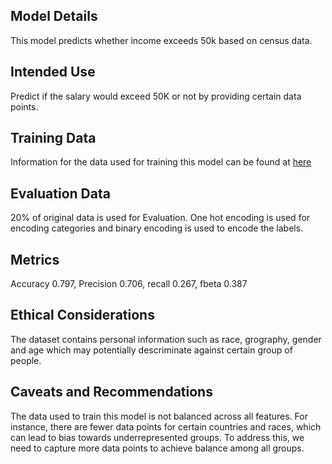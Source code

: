 ## Model Details
This model predicts whether income exceeds 50k based on census data.

## Intended Use
Predict if the salary would exceed 50K or not by providing certain data points. 

## Training Data
Information for the data used for training this model can be found at [here](https://archive.ics.uci.edu/dataset/20/census+income)

## Evaluation Data
20% of original data is used for Evaluation. One hot encoding is used for encoding categories and binary encoding is used to encode the labels. 

## Metrics
Accuracy 0.797, Precision 0.706, recall 0.267, fbeta 0.387

## Ethical Considerations
The dataset contains personal information such as race, grography, gender and age which may potentially descriminate against certain group of people.

## Caveats and Recommendations
The data used to train this model is not balanced across all features. For instance, there are fewer data points for certain countries and races, which can lead to bias towards underrepresented groups. To address this, we need to capture more data points to achieve balance among all groups.
